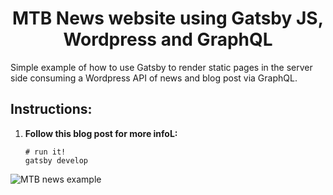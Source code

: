 
<h1 align="center">
  MTB News website using Gatsby JS, Wordpress and GraphQL 
</h1>

Simple example of how to use Gatsby to render static pages in the server side consuming a Wordpress API of news and blog post via GraphQL.



## Instructions:

1.  **Follow this blog post for more infoL:**

    

    ```shell
    # run it!
    gatsby develop 
    ```


![MTB news example](https://https://github.com/kgatjens/mtb_news_gatsby/blob/master/image6.png)

